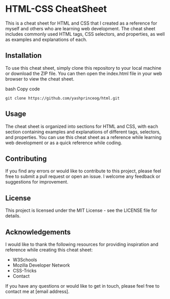 # HTML-CSS CheatSheet

This is a cheat sheet for HTML and CSS that I created as a reference for myself and others who are learning web development. The cheat sheet includes commonly used HTML tags, CSS selectors, and properties, as well as examples and explanations of each.

## Installation

To use this cheat sheet, simply clone this repository to your local machine or download the ZIP file. You can then open the index.html file in your web browser to view the cheat sheet.

bash Copy code
    
    git clone https://github.com/yashprinceog/html.git
## Usage

The cheat sheet is organized into sections for HTML and CSS, with each section containing examples and explanations of different tags, selectors, and properties. You can use this cheat sheet as a reference while learning web development or as a quick reference while coding.

## Contributing

If you find any errors or would like to contribute to this project, please feel free to submit a pull request or open an issue. I welcome any feedback or suggestions for improvement.

## License

This project is licensed under the MIT License - see the LICENSE file for details.

## Acknowledgements

I would like to thank the following resources for providing inspiration and reference while creating this cheat sheet:

* W3Schools
* Mozilla Developer Network
* CSS-Tricks
* Contact

If you have any questions or would like to get in touch, please feel free to contact me at [email address].
